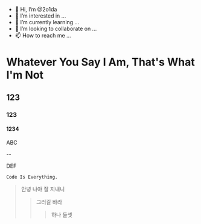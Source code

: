 - 👋 Hi, I’m @2o1da
- 👀 I’m interested in ...
- 🌱 I’m currently learning ...
- 💞️ I’m looking to collaborate on ...
- 📫 How to reach me ...

# Whatever You Say I Am, That's What I'm Not

## 123

### 123

#### 1234

ABC

--

DEF


```
Code Is Everything.
``` 

> 안녕
> 나야
> 잘 지내니
> > 그러길 바라
> > >하나
> > > 둘셋


<!---
2o1da/2o1da is a ✨ special ✨ repository because its `README.md` (this file) appears on your GitHub profile.
You can click the Preview link to take a look at your changes.
--->
